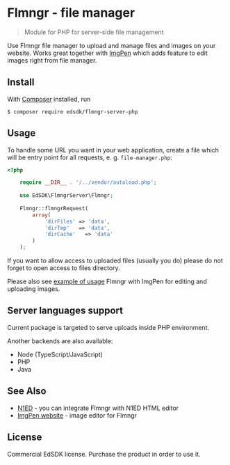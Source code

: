 # Flmngr - file manager

> Module for PHP for server-side file management

Use Flmngr file manager to upload and manage files and images on your website. Works great together with [ImgPen](https://imgpen.com) which adds feature to edit images right from file manager.


## Install

With [Composer](https://getcomposer.org/) installed, run

```
$ composer require edsdk/flmngr-server-php
```


## Usage

To handle some URL you want in your web application, create a file which will be entry point for all requests, e. g. `file-manager.php`: 

```php
<?php

    require __DIR__ . '/../vendor/autoload.php';
    
    use EdSDK\FlmngrServer\Flmngr;
    
    Flmngr::flmngrRequest(
        array(
            'dirFiles' => 'data',
            'dirTmp'   => 'data',
            'dirCache'   => 'data'
        )
    );
```

If you want to allow access to uploaded files (usually you do) please do not forget to open access to files directory.

Please also see [example of usage](https://packagist.org/packages/edsdk/flmngr-example-php) Flmngr with ImgPen for editing and uploading images.


## Server languages support

Current package is targeted to serve uploads inside PHP environment.

Another backends are also available:

- Node (TypeScript/JavaScript)
- PHP
- Java


## See Also

- [N1ED](https://n1ed.com) - you can integrate Flmngr with N1ED HTML editor
- [ImgPen website](https://imgpen.com) - image editor for Flmngr


## License

Commercial EdSDK license. Purchase the product in order to use it.